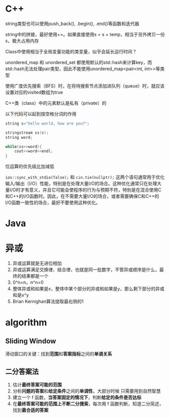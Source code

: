 # C++

string类型也可以使用push_back(), .begin(), .end()等函数和迭代器

string中的拼接，最好使用+=。如果直接使用s = s + temp，相当于另外拷贝一份s，极大占用内存

Class中使用相当于全局变量功能的类变量，似乎会延长运行时间？

unordered_map 和 unordered_set 都使用默认的std::hash来计算key，而std::hash无法处理pair类型，因此不能使用unordered_map<pair<int, int>>等类型

使用广度优先搜索（BFS）时，在将待搜索节点添加进队列（queue）时，就应该设置对应的visited数组为true

C++类（class）中的元素默认是私有（private）的

以下代码可以起到按空格分词的作用

```C++
string s="hello world, how are you?";

stringstream ss(s);
string word;

while(ss>>word){
    cout<<word<<endl;
}
```

位运算的优先级比加减低

`ios::sync_with_stdio(false);` 和 `cin.tie(nullptr);` 这两个语句通常用于优化输入/输出（I/O）性能，特别是在处理大量I/O的场合。这种优化通常只在处理大量I/O时才有意义，并且它可能会使程序的行为与预期不符，特别是在混合使用C和C++的I/O函数时。因此，在不需要大量I/O的场合，或者需要确保C和C++的I/O函数一致性的场合，最好不要使用这种优化。

# Java

# 异或

1. 异或运算就是无进位相加
2. 异或运算满足交换律、结合律，也就是同一批数字，不管异或顺序是什么，最终的结果都是一个
3. 0\^n=n，n\^n=0
4. 整体异或和如果是x，整体中某个部分的异或和如果是y，那么剩下部分的异或和是x\^y
5. Brian Kernighan算法提取最右侧的1

# algorithm

## Sliding Window

滑动窗口的关键：找到**范围**和**答案指标**之间的**单调关系**

## 二分答案法

1. 估计**最终答案可能的范围**
2. 分析**问题的答案**和**给定条件**之间的**单调性**，大部分时候 只需要用到自然智慧
3. 建立一个 f 函数，**当答案固定的情况下**，判断**给定的条件是否达标**
4. 在**最终答案可能的范围上不断二分搜索**，每次用 f 函数判断，知道二分简述，找到**最合适的答案**
